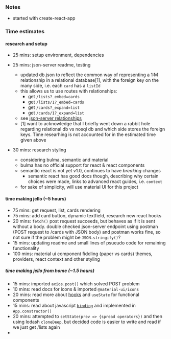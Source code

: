 ### Notes
* started with create-react-app


### Time estimates

#### research and setup

 * 25 mins: setup environment, dependencies

 * 25 mins: json-server readme, testing
    * updated db.json to reflect the common way of representing a 1:M relationship in a relational database[1], with the foreign key on the many side, i.e. each `card` has a `listId`
    * this allows us to use routes with relationships:
      * get `/lists?_embed=cards`
      * get `/lists/1?_embed=cards`
      * get `/cards?_expand=list`
      * get `/cards/1?_expand=list`
    * see [json-server relationships](https://github.com/typicode/json-server#relationships)
    * [1] want to acknowledge that I briefly went down a rabbit hole regarding relational db vs nosql db and which side stores the foreign keys.  Time researhing is not accounted for in the estimated time given above

* 30 mins: research styling
  * considering bulma, semantic and material
  * bulma has no official support for react & react components
  * semantic react is not yet v1.0, continues to have *breaking* changes
    * semantic react has good docs though, describing why certain choices were made, links to advanced react guides, i.e. `context`   
  * for sake of simplicity, will use material UI for this project

#### time making jello (~5 hours)
  * 75 mins: get request, list, cards rendering
  * 75 mins: add card button, dynamic textfield, research new react hooks
  * 20 mins: `fetch()` post request succeeds, but behaves as if it is sent without a body.  double checked json-server endpoint using postman (POST request to /cards with JSON body) and postman works fine, so not sure if the problem might be `JSON.stringify()`?
  * 15 mins: updating readme and small lines of psueudo code for remaining functionality
  * 100 mins: material ui component fiddling (paper vs cards) themes, providers, react context and other styling

##### time making jello from home (~1.5 hours)
  * 15 mins: imported `axios.post()` which solved POST problem
  * 10 mins: read docs for icons & imported `@material-ui/icons`
  * 20 mins: read more about [hooks](https://reactjs.org/docs/hooks-state.html) and `useState` for functional components
  * 15 mins: read about javascript [`binding`](https://reactjs.org/docs/handling-events.html) and implemented in `App.constructor()`
  * 20 mins: attempted to `setState(prev => {spread operators})` and then using lodash `cloneDeep`, but decided code is easier to write and read if we just get /lists again
  * 
